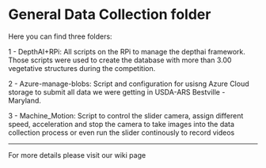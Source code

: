 # General Data Collection folder

Here you can find three folders:

1 - DepthAI+RPi: All scripts on the RPi to manage the depthai framework. Those scripts were used to create the database with more than 3.00 vegetative structures during the competition.


2 - Azure-manage-blobs: Script and configuration for usisng Azure Cloud storage to submit all data we were getting in USDA-ARS Bestville - Maryland.


3 - Machine_Motion: Script to control the slider camera, assign different speed, acceleration and stop the camera to take images into the data collection process or even run the slider continously to record videos 


---

For more details please visit our wiki page


